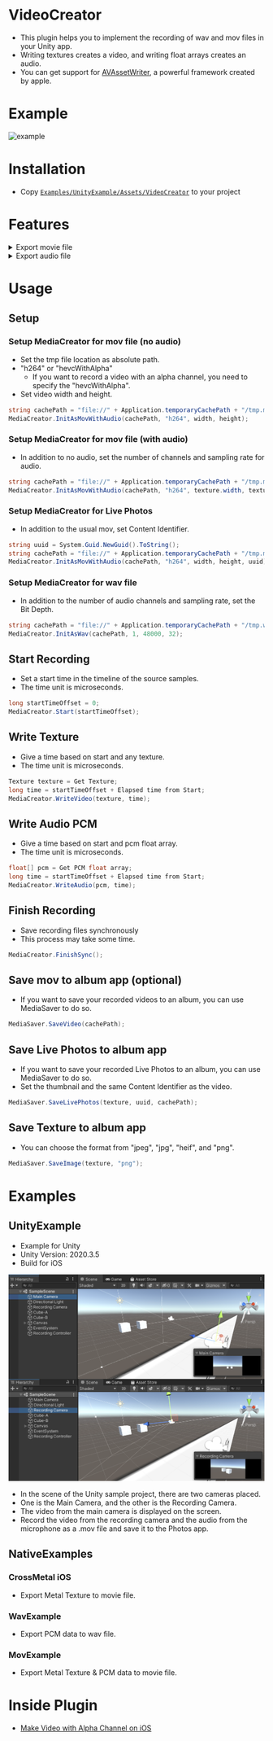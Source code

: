 # VideoCreator

* This plugin helps you to implement the recording of wav and mov files in your Unity app.
* Writing textures creates a video, and writing float arrays creates an audio.
* You can get support for [AVAssetWriter](https://developer.apple.com/documentation/avfoundation/avassetwriter), a powerful framework created by apple.

# Example

![example](docs/videos/example.gif)  

# Installation

* Copy [`Examples/UnityExample/Assets/VideoCreator`](Examples/UnityExample/Assets/VideoCreator) to your project

# Features

<details>
<summary>Export movie file</summary>

* Video
  * Codec
    * [x] h264
    * [x] hevcWithAlpha
  * Source
    * [x] Unity Texture (e.g. RenderTexture, Texture2D, etc)
* Audio
  * Codec
    * [x] aac
  * Source
    * [x] float array
* Container
  * [x] mov
  * [x] Live Photos
  * [ ] mp4
</details>

<details>
<summary>Export audio file</summary>

* Source
  * [x] float array
* Container
  * [x] wav
</details>

# Usage
## Setup
### Setup MediaCreator for mov file (no audio)
* Set the tmp file location as absolute path.
* "h264" or "hevcWithAlpha"
  * If you want to record a video with an alpha channel, you need to specify the "hevcWithAlpha".
* Set video width and height.

```c#
string cachePath = "file://" + Application.temporaryCachePath + "/tmp.mov";
MediaCreator.InitAsMovWithAudio(cachePath, "h264", width, height);
```

### Setup MediaCreator for mov file (with audio)
* In addition to no audio, set the number of channels and sampling rate for audio.

```c#
string cachePath = "file://" + Application.temporaryCachePath + "/tmp.mov";
MediaCreator.InitAsMovWithAudio(cachePath, "h264", texture.width, texture.height, 1, 48_000);
```

### Setup MediaCreator for Live Photos
* In addition to the usual mov, set Content Identifier.

```c#
string uuid = System.Guid.NewGuid().ToString();
string cachePath = "file://" + Application.temporaryCachePath + "/tmp.mov";
MediaCreator.InitAsMovWithAudio(cachePath, "h264", width, height, uuid);
```

### Setup MediaCreator for wav file
* In addition to the number of audio channels and sampling rate, set the Bit Depth.

```c#
string cachePath = "file://" + Application.temporaryCachePath + "/tmp.wav";
MediaCreator.InitAsWav(cachePath, 1, 48000, 32);
```

## Start Recording

* Set a start time in the timeline of the source samples.
* The time unit is microseconds.

```c#
long startTimeOffset = 0;
MediaCreator.Start(startTimeOffset);
```

## Write Texture

* Give a time based on start and any texture.
* The time unit is microseconds.

```c#
Texture texture = Get Texture;
long time = startTimeOffset + Elapsed time from Start;
MediaCreator.WriteVideo(texture, time);
```

## Write Audio PCM

* Give a time based on start and pcm float array.
* The time unit is microseconds.

```c#
float[] pcm = Get PCM float array;
long time = startTimeOffset + Elapsed time from Start;
MediaCreator.WriteAudio(pcm, time);
```

## Finish Recording

* Save recording files synchronously
* This process may take some time.

```c#
MediaCreator.FinishSync();
```

## Save mov to album app (optional)

* If you want to save your recorded videos to an album, you can use MediaSaver to do so.

```c#
MediaSaver.SaveVideo(cachePath);
```

## Save Live Photos to album app

* If you want to save your recorded Live Photos to an album, you can use MediaSaver to do so.
* Set the thumbnail and the same Content Identifier as the video.

```c#
MediaSaver.SaveLivePhotos(texture, uuid, cachePath);
```

## Save Texture to album app

* You can choose the format from "jpeg", "jpg", "heif", and "png".

```c#
MediaSaver.SaveImage(texture, "png");
```

# Examples
## UnityExample
* Example for Unity
* Unity Version: 2020.3.5
* Build for iOS

![camera_layout](docs/images/camera_layout.png)  

* In the scene of the Unity sample project, there are two cameras placed.
* One is the Main Camera, and the other is the Recording Camera.
* The video from the main camera is displayed on the screen.
* Record the video from the recording camera and the audio from the microphone as a .mov file and save it to the Photos app.

## NativeExamples
### CrossMetal iOS
* Export Metal Texture to movie file.

### WavExample
* Export PCM data to wav file.

### MovExample
* Export Metal Texture & PCM data to movie file.

# Inside Plugin
* [Make Video with Alpha Channel on iOS](https://medium.com/@f_yuki/ios-make-video-with-alpha-channel-d83a2cefe69c)
